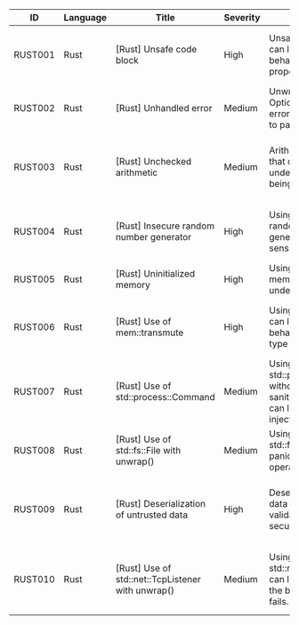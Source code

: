| ID     | Language | Title                                    | Severity | Description                                                                                                         | Suggested Fix                                                                                                                                    | Context                                                         |
|--------|----------|------------------------------------------|----------|---------------------------------------------------------------------------------------------------------------------|--------------------------------------------------------------------------------------------------------------------------------------------------|-----------------------------------------------------------------|
| RUST001| Rust     | [Rust] Unsafe code block                | High     | Unsafe code blocks can lead to undefined behavior if not used properly.                                            | Ensure that unsafe code is necessary and properly reviewed. Use safe abstractions when possible.                                              | Whenever using unsafe blocks in Rust code                        |
| RUST002| Rust     | [Rust] Unhandled error                 | Medium   | Unwrapping a Result or Option without proper error handling can lead to panic.                                      | Use match or if let to handle the Result or Option properly, or use ? to propagate the error.                                                 | When using unwrap() on Result or Option types                    |
| RUST003| Rust     | [Rust] Unchecked arithmetic            | Medium   | Arithmetic operations that can overflow or underflow without being checked.                                            | Use checked arithmetic methods like checked_add, checked_sub, checked_mul, and checked_div.                                                    | When performing arithmetic operations that may overflow or underflow |
| RUST004| Rust     | [Rust] Insecure random number generator| High     | Using an insecure random number generator for security-sensitive operations.                                         | Use a cryptographically secure random number generator like rand::ThreadRng or ring::rand::SystemRandom.                                      | When generating random numbers for security-sensitive purposes   |
| RUST005| Rust     | [Rust] Uninitialized memory            | High     | Using uninitialized memory can lead to undefined behavior.                                                         | Initialize memory properly or use mem::MaybeUninit for delayed initialization.                                                                   | When working with uninitialized memory                          |
| RUST006| Rust     | [Rust] Use of mem::transmute           | High     | Using mem::transmute can lead to undefined behavior and violate type safety.                                        | Avoid using mem::transmute and use safe type conversions or as keyword for primitive types.                                                  | When using mem::transmute to reinterpret memory                  |
| RUST007| Rust     | [Rust] Use of std::process::Command    | Medium   | Using std::process::Command without properly sanitizing user input can lead to command injection vulnerabilities. | Properly sanitize and validate user input before passing it to std::process::Command. Consider using safe wrappers or libraries.                 | When executing external commands or processes                   |
| RUST008| Rust     | [Rust] Use of std::fs::File with unwrap() | Medium | Using unwrap() with std::fs::File can lead to panics if the file operation fails. | Use ? operator to propagate the error or handle it explicitly with match or if let.                                                            | When opening files using std::fs::File                          |
| RUST009| Rust     | [Rust] Deserialization of untrusted data | High     | Deserializing untrusted data without proper validation can lead to security vulnerabilities.                     | Implement custom deserialization logic with proper validation and sanitization of untrusted data. Consider using safe deserialization libraries. | When deserializing data from untrusted sources using serde or other libraries |
| RUST010| Rust     | [Rust] Use of std::net::TcpListener with unwrap() | Medium | Using unwrap() with std::net::TcpListener can lead to panics if the binding operation fails. | Use ? operator to propagate the error or handle it explicitly with match or if let.                                                            | When binding to a network address using std::net::TcpListener'. From the beginning to end! |
